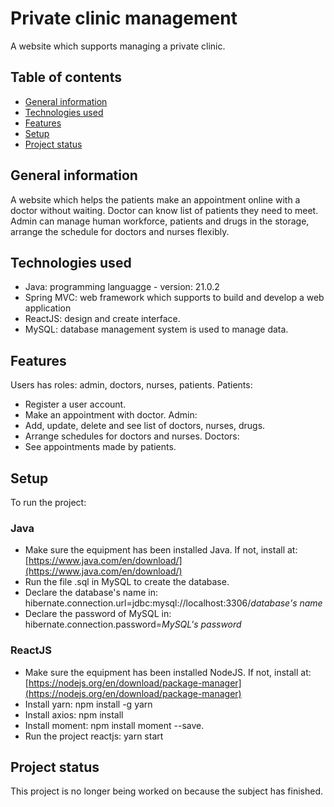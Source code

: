 # Private clinic management
A website which supports managing a private clinic.
## Table of contents
* [General information](#general-information)
* [Technologies used](#technogies-used)
* [Features](#features)
* [Setup](#Setup)
* [Project status](#project-status)
## General information
A website which helps the patients make an appointment online with a doctor without waiting. Doctor can know list of patients they need to meet. Admin can manage human workforce, patients and drugs in the storage, arrange the schedule for doctors and nurses flexibly.
## Technologies used
- Java: programming languagge - version: 21.0.2
- Spring MVC: web framework which supports to build and develop a web application
- ReactJS: design and create interface.
- MySQL: database management system is used to manage data.
## Features
Users has roles: admin, doctors, nurses, patients.
Patients:
- Register a user account.
- Make an appointment with doctor.
Admin:
- Add, update, delete and see list of doctors, nurses, drugs.
- Arrange schedules for doctors and nurses.
Doctors:
- See appointments made by patients.
## Setup
To run the project:
### Java
- Make sure the equipment has been installed Java. If not, install at: [https://www.java.com/en/download/](https://www.java.com/en/download/)
- Run the file .sql in MySQL to create the database.
- Declare the database's name in: hibernate.connection.url=jdbc:mysql://localhost:3306/_database's name_
- Declare the password of MySQL in: hibernate.connection.password=_MySQL's password_
### ReactJS
- Make sure the equipment has been installed NodeJS. If not, install at: [https://nodejs.org/en/download/package-manager](https://nodejs.org/en/download/package-manager)
- Install yarn: npm install -g yarn
- Install axios: npm install
- Install moment: npm install moment --save.
- Run the project reactjs: yarn start
## Project status
This project is no longer being worked on because the subject has finished.



